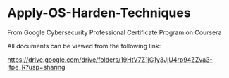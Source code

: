# Apply-OS-Harden-Techniques
From Google Cybersecurity Professional Certificate Program on Coursera

All documents can be viewed from the following link:

https://drive.google.com/drive/folders/19HtV7Z1jG1y3JjU4rp94ZZva3-lfpe_R?usp=sharing
